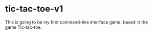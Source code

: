 # tic-tac-toe-v1
This is going to be my first command-line interface game, based in the game Tic-tac-toe.
